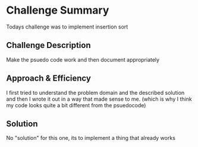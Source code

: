 # Challenge Summary
Todays challenge was to implement insertion sort

## Challenge Description
Make the psuedo code work and then document appropriately 
## Approach & Efficiency
<!-- What approach did you take? Why? What is the Big O space/time for this approach? -->
I first tried to understand the problem domain and the described solution and then I wrote it out in a way that made sense to me. (which is why I think my code looks quite a bit different from the psuedocode)

## Solution
No "solution" for this one, its to implement a thing that already works 
